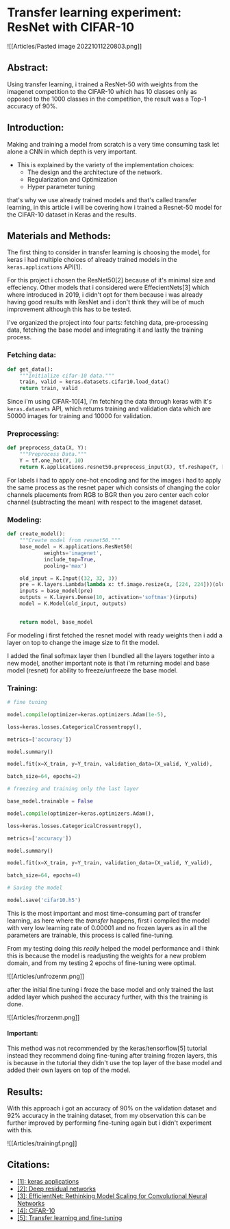 # Transfer learning experiment: ResNet with CIFAR-10 

![[Articles/Pasted image 20221011220803.png]]
## Abstract:

Using transfer learning, i trained a ResNet-50 with weights from the imagenet competition to the CIFAR-10 which has 10 classes only as opposed to the 1000 classes in the competition, the result was a Top-1 accuracy of 90%.

## Introduction:

Making and training a model from scratch is a very time consuming task let alone a CNN in which depth is very important.

- This is explained by the variety of the implementation choices: 
	- The design and the architecture of the network.
	- Regularization and Optimization
	- Hyper parameter tuning

that's why we use already trained models and that's called transfer learning, in this article i will be covering how i trained a Resnet-50 model for the CIFAR-10 dataset in Keras and the results.

## Materials and Methods:

The first thing to consider in transfer learning is choosing the model, for keras i had multiple choices of already trained models in the `keras.applications` API[1].

For this project i chosen the ResNet50[2] because of it's minimal size and effeciency.
Other models that i considered were EffecientNets[3] which where introduced in 2019, i didn't opt for them because i was already having good results with ResNet and i don't think they will be of much improvement although this has to be tested.

I've organized the project into four parts: fetching data, pre-processing data, fetching the base model and integrating it and lastly the training process.

### Fetching data:

```python
def get_data():
    """Initialize cifar-10 data."""
    train, valid = keras.datasets.cifar10.load_data()
    return train, valid
```

Since i'm using CIFAR-10[4], i'm fetching the data through keras with it's `keras.datasets` API, which returns training and validation data which are 50000 images for training and 10000 for validation.

### Preprocessing:

```python
def preprocess_data(X, Y):
    """Preprocess Data."""
    Y = tf.one_hot(Y, 10)
    return K.applications.resnet50.preprocess_input(X), tf.reshape(Y, [Y.shape[0], 10])
```

For labels i had to apply one-hot encoding and for the images i had to apply the same process as the resnet paper which consists of changing the color channels placements from RGB to BGR then you zero center each color channel (subtracting the mean) with respect to the imagenet dataset.

### Modeling:

```python
def create_model():
    """Create model from resnet50."""
    base_model = K.applications.ResNet50(
            weights='imagenet',
            include_top=True,
            pooling='max')

    old_input = K.Input((32, 32, 3))
    pre = K.layers.Lambda(lambda x: tf.image.resize(x, [224, 224]))(old_input)
    inputs = base_model(pre)
    outputs = K.layers.Dense(10, activation='softmax')(inputs)
    model = K.Model(old_input, outputs)


    return model, base_model
```

For modeling i first fetched the resnet model with ready weights then i add a layer on top to change the image size to fit the model.

I added the final softmax layer then I bundled all the layers together into a new model, another important note is that i'm returning model and base model (resnet) for ability to freeze/unfreeze the base model.

### Training:

```python
# fine tuning

model.compile(optimizer=keras.optimizers.Adam(1e-5),

loss=keras.losses.CategoricalCrossentropy(),

metrics=['accuracy'])

model.summary()

model.fit(x=X_train, y=Y_train, validation_data=(X_valid, Y_valid),

batch_size=64, epochs=2)

# freezing and training only the last layer

base_model.trainable = False

model.compile(optimizer=keras.optimizers.Adam(),

loss=keras.losses.CategoricalCrossentropy(),

metrics=['accuracy'])

model.summary()

model.fit(x=X_train, y=Y_train, validation_data=(X_valid, Y_valid),

batch_size=64, epochs=4)

# Saving the model

model.save('cifar10.h5') 

```

This is the most important and most time-consuming part of transfer learning,
as here where the *transfer* happens, first i compiled the model with very low learning rate of 0.00001 and no frozen layers as in all the parameters are trainable,
this process is called fine-tuning.

From my testing doing this *really* helped the model performance and i think this is because the model  is readjusting the weights for a new problem domain, and from my testing 2 epochs of fine-tuning were optimal.

![[Articles/unfrozenm.png]]

after the initial fine tuning i froze the base model and only trained the last added layer which pushed the accuracy further, with this the training is done.

![[Articles/frorzenm.png]]

#### Important:
This method was not recommended by the keras/tensorflow[5] tutorial instead they recommend doing fine-tuning after training frozen layers, this is because in the tutorial they didn't use the top layer of the base model and added their own layers on top of the model.

## Results:


With this approach i got an accuracy of 90% on the validation dataset and 92% accuracy in the training dataset, from my observation this can be further improved by performing fine-tuning again but i didn't experiment with this.

![[Articles/trainingf.png]]

## Citations:
- [[1]: keras applications](https://keras.io/api/applications/) 
- [[2]: Deep residual networks](https://arxiv.org/pdf/1512.03385.pdf) 
- [[3]: EfficientNet: Rethinking Model Scaling for Convolutional Neural Networks](https://arxiv.org/pdf/1905.11946.pdf) 
- [[4]: CIFAR-10](https://www.cs.toronto.edu/~kriz/cifar.html) 
- [[5]: Transfer learning and fine-tuning](https://www.tensorflow.org/guide/keras/transfer_learning/) 


